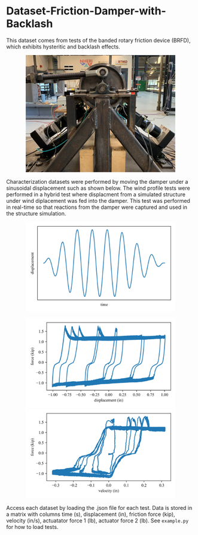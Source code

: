 # Dataset-Friction-Damper-with-Backlash

This dataset comes from tests of the banded rotary friction device (BRFD), which exhibits hysteritic and backlash effects. 
<p align="center">
<img src="images/friction damper.jpg" alt="Front view of banded rotary friction device" width="400"/> <br> 
</p>

Characterization datasets were performed by moving the damper under a sinusoidal displacement such as shown below. The wind profile tests were performed in a hybrid test where displacment from a simulated structure under wind diplacement was fed into the damper. This test was performed in real-time so that reactions from the damper were captured and used in the structure simulation.
<p align="center">
<img src="images/displacement-profile.png" alt="sinusoidal displacement profile" width="400"/> <br> 
</p>

<p align="center">
<img src="images/force-displacement.png" alt="displacement hysteresis loop from characterization test" width="400"/>
<img src="images/force-velocity.png" alt="velocity hysteresis loop from characterization test" width="400"/>
<br> 
</p>

Access each dataset by loading the .json file for each test. Data is stored in a matrix with columns time (s), displacement (in), friction force (kip), velocity (in/s), actuatator force 1 (lb), actuator force 2 (lb). See `example.py` for how to load tests.
